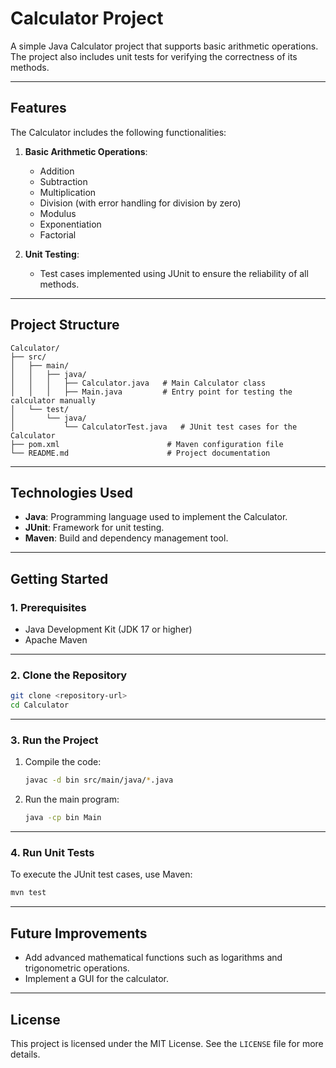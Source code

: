
# **Calculator Project**

A simple Java Calculator project that supports basic arithmetic operations. The project also includes unit tests for verifying the correctness of its methods.

---

## **Features**

The Calculator includes the following functionalities:

1. **Basic Arithmetic Operations**:
   - Addition
   - Subtraction
   - Multiplication
   - Division (with error handling for division by zero)
   - Modulus
   - Exponentiation
   - Factorial

2. **Unit Testing**:
   - Test cases implemented using JUnit to ensure the reliability of all methods.

---

## **Project Structure**

```
Calculator/
├── src/
│   ├── main/
│   │   ├── java/
│   │   │   ├── Calculator.java   # Main Calculator class
│   │   │   ├── Main.java         # Entry point for testing the calculator manually
│   └── test/
│       └── java/
│           └── CalculatorTest.java   # JUnit test cases for the Calculator
├── pom.xml                        # Maven configuration file
└── README.md                      # Project documentation
```

---

## **Technologies Used**

- **Java**: Programming language used to implement the Calculator.
- **JUnit**: Framework for unit testing.
- **Maven**: Build and dependency management tool.

---

## **Getting Started**

### **1. Prerequisites**
- Java Development Kit (JDK 17 or higher)
- Apache Maven

---

### **2. Clone the Repository**
```bash
git clone <repository-url>
cd Calculator
```

---

### **3. Run the Project**
1. Compile the code:
   ```bash
   javac -d bin src/main/java/*.java
   ```
2. Run the main program:
   ```bash
   java -cp bin Main
   ```

---

### **4. Run Unit Tests**
To execute the JUnit test cases, use Maven:
```bash
mvn test
```

---

## **Future Improvements**
- Add advanced mathematical functions such as logarithms and trigonometric operations.
- Implement a GUI for the calculator.

---

## **License**
This project is licensed under the MIT License. See the `LICENSE` file for more details.
